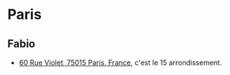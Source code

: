 # Paris

## Fabio
* [60 Rue Violet, 75015 Paris, France](https://maps.app.goo.gl/5ssHVW6vdqzMc48L7), c'est le 15 arrondissement.
